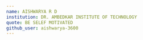 ```yaml
---
name: AISHWARYA R D 
institution: DR. AMBEDKAR INSTITUTE OF TECHNOLOGY 
quote: BE SELEF MOTIVATED 
github_user: aishwarya-3600
---
```

